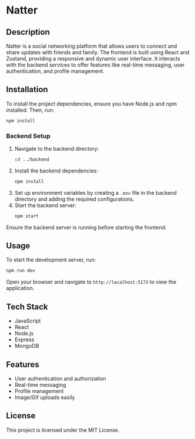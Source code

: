# Natter

## Description
Natter is a social networking platform that allows users to connect and share updates with friends and family. The frontend is built using React and Zustand, providing a responsive and dynamic user interface. It interacts with the backend services to offer features like real-time messaging, user authentication, and profile management.

## Installation
To install the project dependencies, ensure you have Node.js and npm installed. Then, run:
```bash
npm install
```

### Backend Setup
1. Navigate to the backend directory:
    ```bash
    cd ../backend
    ```
2. Install the backend dependencies:
    ```bash
    npm install
    ```
3. Set up environment variables by creating a `.env` file in the backend directory and adding the required configurations.
4. Start the backend server:
    ```bash
    npm start
    ```

Ensure the backend server is running before starting the frontend.

## Usage
To start the development server, run:
```bash
npm run dev
```

Open your browser and navigate to `http://localhost:5173` to view the application.

## Tech Stack
- JavaScript
- React
- Node.js
- Express
- MongoDB

## Features
- User authentication and authorization
- Real-time messaging
- Profile management
- Image/Gif uploads easily

## License
This project is licensed under the MIT License.